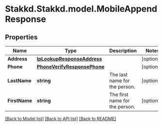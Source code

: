 # Stakkd.Stakkd.model.MobileAppendResponse

## Properties

Name | Type | Description | Notes
------------ | ------------- | ------------- | -------------
**Address** | [**IpLookupResponseAddress**](IpLookupResponseAddress.md) |  | [optional] 
**Phone** | [**PhoneVerifyResponsePhone**](PhoneVerifyResponsePhone.md) |  | [optional] 
**LastName** | **string** | The last name for the person. | [optional] 
**FirstName** | **string** | The first name for the person. | [optional] 

[[Back to Model list]](../README.md#documentation-for-models) [[Back to API list]](../README.md#documentation-for-api-endpoints) [[Back to README]](../README.md)


